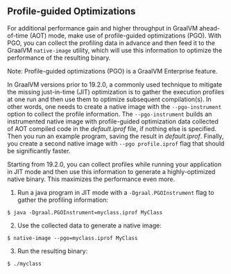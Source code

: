 ## Profile-guided Optimizations

For additional performance gain and higher throughput in GraalVM
ahead-of-time (AOT) mode, make use of profile-guided optimizations (PGO). With
PGO, you can collect the profiling data in advance and then feed it to the
GraalVM `native-image` utility, which will use this information to optimize the
performance of the resulting binary.

Note: Profile-guided optimizations (PGO) is a GraalVM Enterprise feature.

In GraalVM versions prior to 19.2.0, a commonly used technique to mitigate the
missing just-in-time (JIT) optimization is to gather the execution profiles at one run
and then use them to optimize subsequent compilation(s). In other words, one
needs to create a native image with the `--pgo-instrument` option to collect the
profile information. The `--pgo-instrument` builds an instrumented native image
with profile-guided optimization data collected of AOT compiled code
in the _default.iprof_ file, if nothing else is specified. Then you run an
example program, saving the result in _default.iprof_. Finally, you create a
second native image with `--pgo profile.iprof` flag that should be significantly
faster.

Starting from 19.2.0, you can collect profiles while running your
application in JIT mode and then use this information to generate
a highly-optimized native binary. This maximizes the performance even more.

1. Run a java program in JIT mode with a `-Dgraal.PGOInstrument` flag to gather the profiling information:
```
$ java -Dgraal.PGOInstrument=myclass.iprof MyClass
```
2. Use the collected data to generate a native image:
```
$ native-image --pgo=myclass.iprof MyClass
```
3. Run the resulting binary:
```
$ ./myclass
```
